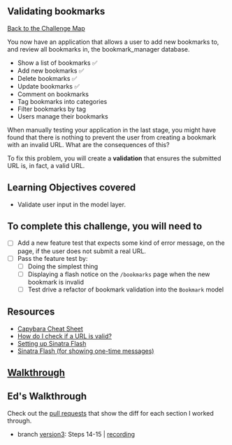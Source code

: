 ## Validating bookmarks

[Back to the Challenge Map](00_challenge_map.md#challenges)

You now have an application that allows a user to add new bookmarks to, and review all bookmarks in, the bookmark_manager database.

* Show a list of bookmarks :white_check_mark:
* Add new bookmarks :white_check_mark:
* Delete bookmarks :white_check_mark:
* Update bookmarks :white_check_mark:
* Comment on bookmarks
* Tag bookmarks into categories
* Filter bookmarks by tag
* Users manage their bookmarks

When manually testing your application in the last stage, you might have found that there is nothing to prevent the user from creating a bookmark with an invalid URL.  What are the consequences of this?

To fix this problem, you will create a **validation** that ensures the submitted URL is, in fact, a valid URL.

## Learning Objectives covered

* Validate user input in the model layer.

## To complete this challenge, you will need to

- [ ] Add a new feature test that expects some kind of error message, on the page, if the user does not submit a real URL.
- [ ] Pass the feature test by:
  - [ ] Doing the simplest thing
  - [ ] Displaying a flash notice on the `/bookmarks` page when the new bookmark is invalid
  - [ ] Test drive a refactor of bookmark validation into the `Bookmark` model

## Resources

* [Capybara Cheat Sheet](https://gist.github.com/zhengjia/428105)
* [How do I check if a URL is valid?](https://stackoverflow.com/questions/1805761/how-to-check-if-a-url-is-valid)
* [Setting up Sinatra Flash](https://gist.github.com/cmkoller/0d3b048b3c4b48ee4955)
* [Sinatra Flash (for showing one-time messages)](https://github.com/SFEley/sinatra-flash)

## [Walkthrough](walkthroughs/15.md)

## Ed's Walkthrough

Check out the [pull requests](https://github.com/dearshrewdwit/demo_bookmark_manager/pulls) that show the diff for each section I worked through.
- branch [version3](https://github.com/dearshrewdwit/demo_bookmark_manager/tree/version3): Steps 14-15 | [recording](https://youtu.be/c7vVCXJzjX0)



